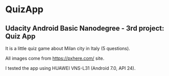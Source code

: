 # QuizApp
Udacity Android Basic Nanodegree - 3rd project: Quiz App
---------
It is a little quiz game about Milan city in Italy (5 questions).

All images come from https://pxhere.com/ site.

I tested the app using HUAWEI VNS-L31 (Android 7.0, API 24).
